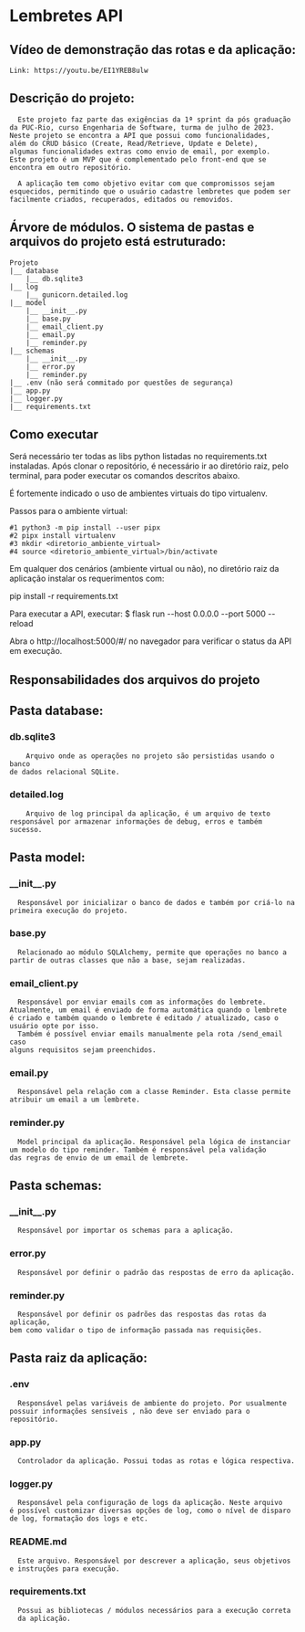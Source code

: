 # Lembretes API

## Vídeo de demonstração das rotas e da aplicação:
    Link: https://youtu.be/EI1YREB8ulw

## Descrição do projeto:
      Este projeto faz parte das exigências da 1ª sprint da pós graduação 
    da PUC-Rio, curso Engenharia de Software, turma de julho de 2023.
    Neste projeto se encontra a API que possui como funcionalidades,
    além do CRUD básico (Create, Read/Retrieve, Update e Delete),
    algumas funcionalidades extras como envio de email, por exemplo.
    Este projeto é um MVP que é complementado pelo front-end que se
    encontra em outro repositório.

      A aplicação tem como objetivo evitar com que compromissos sejam
    esquecidos, permitindo que o usuário cadastre lembretes que podem ser
    facilmente criados, recuperados, editados ou removidos.

## Árvore de módulos. O sistema de pastas e arquivos do projeto está estruturado:
    Projeto
    |__ database
        |__ db.sqlite3
    |__ log
        |__ gunicorn.detailed.log
    |__ model
        |__ __init__.py
        |__ base.py
        |__ email_client.py
        |__ email.py
        |__ reminder.py
    |__ schemas
        |__ __init__.py
        |__ error.py
        |__ reminder.py
    |__ .env (não será commitado por questões de segurança)
    |__ app.py
    |__ logger.py
    |__ requirements.txt

## Como executar
Será necessário ter todas as libs python listadas no requirements.txt instaladas. 
Após clonar o repositório, é necessário ir ao diretório raiz, pelo terminal, para 
poder executar os comandos descritos abaixo.

É fortemente indicado o uso de ambientes virtuais do tipo virtualenv.

Passos para o ambiente virtual:

    #1 python3 -m pip install --user pipx
    #2 pipx install virtualenv
    #3 mkdir <diretorio_ambiente_virtual>
    #4 source <diretorio_ambiente_virtual>/bin/activate

Em qualquer dos cenários (ambiente virtual ou não), no diretório raiz da
aplicação instalar os requerimentos com:
 
 pip install -r requirements.txt

Para executar a API, executar:
$ flask run --host 0.0.0.0 --port 5000 --reload

Abra o http://localhost:5000/#/ no navegador para verificar o status da API em execução.

## Responsabilidades dos arquivos do projeto

## Pasta database:
  ### db.sqlite3
        Arquivo onde as operações no projeto são persistidas usando o banco
    de dados relacional SQLite.

  ### detailed.log
        Arquivo de log principal da aplicação, é um arquivo de texto 
    responsável por armazenar informações de debug, erros e também sucesso.

## Pasta model:
  ### \_\_init\_\_.py
      Responsável por inicializar o banco de dados e também por criá-lo na
    primeira execução do projeto.

  ### base.py
      Relacionado ao módulo SQLAlchemy, permite que operações no banco a
    partir de outras classes que não a base, sejam realizadas.

  ### email_client.py
      Responsável por enviar emails com as informações do lembrete.
    Atualmente, um email é enviado de forma automática quando o lembrete
    é criado e também quando o lembrete é editado / atualizado, caso o 
    usuário opte por isso.
      Também é possível enviar emails manualmente pela rota /send_email caso
    alguns requisitos sejam preenchidos. 

  ### email.py
      Responsável pela relação com a classe Reminder. Esta classe permite
    atribuir um email a um lembrete.

  ### reminder.py
      Model principal da aplicação. Responsável pela lógica de instanciar
    um modelo do tipo reminder. Também é responsável pela validação
    das regras de envio de um email de lembrete. 

## Pasta schemas:
  ### \_\_init\_\_.py
      Responsável por importar os schemas para a aplicação.

  ### error.py
      Responsável por definir o padrão das respostas de erro da aplicação.

  ### reminder.py
      Responsável por definir os padrões das respostas das rotas da aplicação,
    bem como validar o tipo de informação passada nas requisições.

## Pasta raiz da aplicação:
  ### .env
      Responsável pelas variáveis de ambiente do projeto. Por usualmente
    possuir informações sensíveis , não deve ser enviado para o 
    repositório.

  ### app.py
      Controlador da aplicação. Possui todas as rotas e lógica respectiva.

  ### logger.py
      Responsável pela configuração de logs da aplicação. Neste arquivo
    é possível customizar diversas opções de log, como o nível de disparo 
    de log, formatação dos logs e etc.

  ### README.md
      Este arquivo. Responsável por descrever a aplicação, seus objetivos
    e instruções para execução.

  ### requirements.txt
      Possui as bibliotecas / módulos necessários para a execução correta
      da aplicação.
